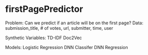 # firstPagePredictor

Problem: Can we predict if an article will be on the first page?
Data: submission_title, # of votes, url, submitter, time, user

Synthetic Variables:
TD-IDF
Doc2Vec

Models:
Logistic Regression 
DNN Classifer
DNN Regression
